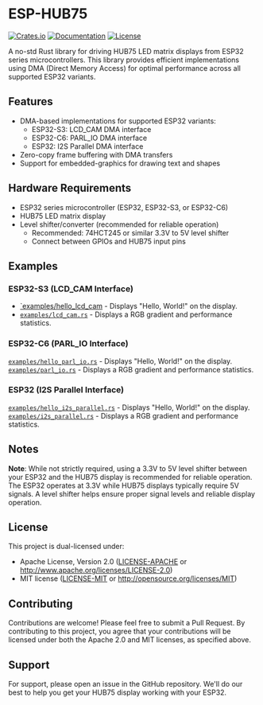 # ESP-HUB75

[![Crates.io](https://img.shields.io/crates/v/esp-hub75.svg)](https://crates.io/crates/esp-hub75)
[![Documentation](https://docs.rs/esp-hub75/badge.svg)](https://docs.rs/esp-hub75)
[![License](https://img.shields.io/badge/license-MIT%2FApache--2.0-blue.svg)](README.md)

A no-std Rust library for driving HUB75 LED matrix displays from ESP32 series microcontrollers. This library provides efficient implementations using DMA (Direct Memory Access) for optimal performance across all supported ESP32 variants.

## Features

- DMA-based implementations for supported ESP32 variants:
  - ESP32-S3: LCD_CAM DMA interface
  - ESP32-C6: PARL_IO DMA interface
  - ESP32: I2S Parallel DMA interface
- Zero-copy frame buffering with DMA transfers
- Support for embedded-graphics for drawing text and shapes

## Hardware Requirements

- ESP32 series microcontroller (ESP32, ESP32-S3, or ESP32-C6)
- HUB75 LED matrix display
- Level shifter/converter (recommended for reliable operation)
  - Recommended: 74HCT245 or similar 3.3V to 5V level shifter
  - Connect between GPIOs and HUB75 input pins

## Examples

### ESP32-S3 (LCD_CAM Interface)

- [`examples/hello_lcd_cam](examples/hello_lcd_cam.rs) - Displays "Hello, World!" on the display.
- [`examples/lcd_cam.rs`](examples/lcd_cam.rs) - Displays a RGB gradient and performance statistics.

### ESP32-C6 (PARL_IO Interface)

[`examples/hello_parl_io.rs`](examples/hello_parl_io.rs) - Displays "Hello, World!" on the display.
[`examples/parl_io.rs`](examples/parl_io.rs) - Displays a RGB gradient and performance statistics.

### ESP32 (I2S Parallel Interface)

[`examples/hello_i2s_parallel.rs`](examples/hello_i2s_parallel.rs) - Displays "Hello, World!" on the display.
[`examples/i2s_parallel.rs`](examples/i2s_parallel.rs) - Displays a RGB gradient and performance statistics.

## Notes

**Note**: While not strictly required, using a 3.3V to 5V level shifter between your ESP32 and the HUB75 display is recommended for reliable operation. The ESP32 operates at 3.3V while HUB75 displays typically require 5V signals. A level shifter helps ensure proper signal levels and reliable display operation.

## License

This project is dual-licensed under:

- Apache License, Version 2.0 ([LICENSE-APACHE](LICENSE-APACHE) or <http://www.apache.org/licenses/LICENSE-2.0>)
- MIT license ([LICENSE-MIT](LICENSE-MIT) or <http://opensource.org/licenses/MIT>)

## Contributing

Contributions are welcome! Please feel free to submit a Pull Request. By contributing to this project, you agree that your contributions will be licensed under both the Apache 2.0 and MIT licenses, as specified above.

## Support

For support, please open an issue in the GitHub repository. We'll do our best to help you get your HUB75 display working with your ESP32.

